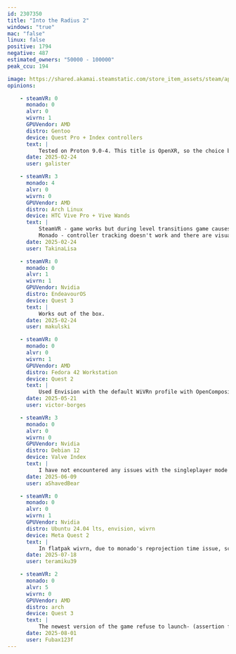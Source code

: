 ```yaml
---
id: 2307350
title: "Into the Radius 2"
windows: "true"
mac: "false"
linux: false
positive: 1794
negative: 487
estimated_owners: "50000 - 100000"
peak_ccu: 194

image: https://shared.akamai.steamstatic.com/store_item_assets/steam/apps/2307350/header_alt_assets_1.jpg?t=1732803372
opinions:

    - steamVR: 0
      monado: 0
      alvr: 0
      wivrn: 1
      GPUVendor: AMD
      distro: Gentoo
      device: Quest Pro + Index controllers
      text: |
          Tested on Proton 9.0-4. This title is OpenXR, so the choice between OpenComposite or XRizer won't matter. However, either must be installed for VR to be detected.
      date: 2025-02-24
      user: galister

    - steamVR: 3
      monado: 4
      alvr: 0
      wivrn: 0
      GPUVendor: AMD
      distro: Arch Linux
      device: HTC Vive Pro + Vive Wands
      text: |
          SteamVR - game works but during level transitions game causes my GPU to crash, forcing me to either restart SteamVR or entire PC.
          Monado - controller tracking doesn't work and there are visual artifacts in the menu.
      date: 2025-02-24
      user: TakinaLisa

    - steamVR: 0
      monado: 0
      alvr: 1
      wivrn: 1
      GPUVendor: Nvidia
      distro: EndeavourOS
      device: Quest 3
      text: |
          Works out of the box.
      date: 2025-02-24
      user: makulski

    - steamVR: 0
      monado: 0
      alvr: 0
      wivrn: 1
      GPUVendor: AMD
      distro: Fedora 42 Workstation
      device: Quest 2
      text: |
          Used Envision with the default WiVRn profile with OpenComposite, no issues. Using Proton GE 10-1.
      date: 2025-05-21
      user: victor-borges

    - steamVR: 3
      monado: 0
      alvr: 0
      wivrn: 0
      GPUVendor: Nvidia
      distro: Debian 12
      device: Valve Index
      text: |
          I have not encountered any issues with the singleplayer mode (note that I have not played much of it), however I have encountered frequent crashing within the multiplayer. From my research into a resolution, I got the impression that it is a general issue not as a result of Proton/Linux. Saying this, the game is enjoyable enough to work around the crashing, as of writing this Into the Radius 2 is still in very early access and such problems are to be expected -- especially from a studio who has, to my knowledge, not worked with multiplayer in the past.
      date: 2025-06-09
      user: aShavedBear

    - steamVR: 0
      monado: 0
      alvr: 0
      wivrn: 1
      GPUVendor: Nvidia
      distro: Ubuntu 24.04 lts, envision, wivrn
      device: Meta Quest 2
      text: |
          In flatpak wivrn, due to monado's reprojection time issue, screen shaking issue occurs, so I recommend using envision or build WiVRn standalone. In uvuntu 24.04 lts, I confirmed that it works well on GE-Proton-9-22 and 27.
      date: 2025-07-18
      user: teramiku39

    - steamVR: 2
      monado: 0
      alvr: 5
      wivrn: 0
      GPUVendor: AMD
      distro: arch
      device: Quest 3
      text: |
          The newest version of the game refuse to launch- (assertion failed), with proton experimental, hotfix and 10+ beta. Works with proton v9. Using Quest3+alvr nightly.
      date: 2025-08-01
      user: Fubax123f
---
```

